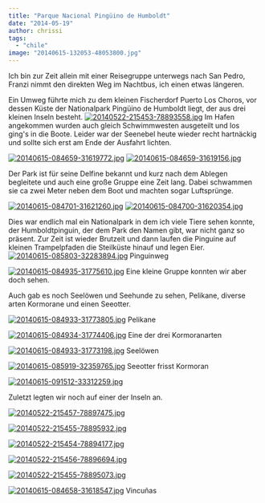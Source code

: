 ```yaml
---
title: "Parque Nacional Pingüino de Humboldt"
date: "2014-05-19"
author: chrissi
tags: 
  - "chile"
image: "20140615-132053-48053800.jpg"
---
```


Ich bin zur Zeit allein mit einer Reisegruppe unterwegs nach San Pedro, Franzi nimmt den direkten Weg im Nachtbus, ich einen etwas längeren.

Ein Umweg führte mich zu dem kleinen Fischerdorf Puerto Los Choros, vor dessen Küste der Nationalpark Pingüino de Humboldt liegt, der aus drei kleinen Inseln besteht. [![20140522-215453-78893558.jpg](images/20140522-215453-78893558.jpg)](https://hafenstrand.wordpress.com/wp-content/uploads/2014/05/20140522-215453-78893558.jpg) Im Hafen angekommen wurden auch gleich Schwimmwesten ausgeteilt und los ging's in die Boote. Leider war der Seenebel heute wieder recht hartnäckig und sollte sich erst am Ende der Ausfahrt lichten.

[![20140615-084659-31619772.jpg](images/20140615-084659-31619772.jpg)](https://hafenstrand.wordpress.com/wp-content/uploads/2014/06/20140615-084659-31619772.jpg) [![20140615-084659-31619156.jpg](images/20140615-084659-31619156.jpg)](https://hafenstrand.wordpress.com/wp-content/uploads/2014/06/20140615-084659-31619156.jpg)

Der Park ist für seine Delfine bekannt und kurz nach dem Ablegen begleitete und auch eine große Gruppe eine Zeit lang. Dabei schwammen sie ca zwei Meter neben dem Boot und machten sogar Luftsprünge.

[![20140615-084701-31621260.jpg](images/20140615-084701-31621260.jpg)](https://hafenstrand.wordpress.com/wp-content/uploads/2014/06/20140615-084701-31621260.jpg) [![20140615-084700-31620354.jpg](images/20140615-084700-31620354.jpg)](https://hafenstrand.wordpress.com/wp-content/uploads/2014/06/20140615-084700-31620354.jpg)

Dies war endlich mal ein Nationalpark in dem ich viele Tiere sehen konnte, der Humboldtpinguin, der dem Park den Namen gibt, war nicht ganz so präsent. Zur Zeit ist wieder Brutzeit und dann laufen die Pinguine auf kleinen Trampelpfaden die Steilküste hinauf und legen Eier. [![20140615-085803-32283894.jpg](images/20140615-085803-32283894.jpg)](https://hafenstrand.wordpress.com/wp-content/uploads/2014/06/20140615-085803-32283894.jpg) Pinguinweg

[![20140615-084935-31775610.jpg](images/20140615-084935-31775610.jpg)](https://hafenstrand.wordpress.com/wp-content/uploads/2014/06/20140615-084935-31775610.jpg) Eine kleine Gruppe konnten wir aber doch sehen.

Auch gab es noch Seelöwen und Seehunde zu sehen, Pelikane, diverse arten Kormorane und einen Seeotter.

[![20140615-084933-31773805.jpg](images/20140615-084933-31773805.jpg)](https://hafenstrand.wordpress.com/wp-content/uploads/2014/06/20140615-084933-31773805.jpg) Pelikane

[![20140615-084934-31774406.jpg](images/20140615-084934-31774406.jpg)](https://hafenstrand.wordpress.com/wp-content/uploads/2014/06/20140615-084934-31774406.jpg) Eine der drei Kormoranarten

[![20140615-084933-31773198.jpg](images/20140615-084933-31773198.jpg)](https://hafenstrand.wordpress.com/wp-content/uploads/2014/06/20140615-084933-31773198.jpg) Seelöwen

[![20140615-085919-32359765.jpg](images/20140615-085919-32359765.jpg)](https://hafenstrand.wordpress.com/wp-content/uploads/2014/06/20140615-085919-32359765.jpg) Seeotter frisst Kormoran

[![20140615-091512-33312259.jpg](images/20140615-091512-33312259.jpg)](https://hafenstrand.wordpress.com/wp-content/uploads/2014/06/20140615-091512-33312259.jpg)

Zuletzt legten wir noch auf einer der Inseln an.

[![20140522-215457-78897475.jpg](images/20140522-215457-78897475.jpg)](https://hafenstrand.wordpress.com/wp-content/uploads/2014/05/20140522-215457-78897475.jpg)

[![20140522-215455-78895932.jpg](images/20140522-215455-78895932.jpg)](https://hafenstrand.wordpress.com/wp-content/uploads/2014/05/20140522-215455-78895932.jpg)

[![20140522-215454-78894177.jpg](images/20140522-215454-78894177.jpg)](https://hafenstrand.wordpress.com/wp-content/uploads/2014/05/20140522-215454-78894177.jpg)

[![20140522-215456-78896694.jpg](images/20140522-215456-78896694.jpg)](https://hafenstrand.wordpress.com/wp-content/uploads/2014/05/20140522-215456-78896694.jpg)

[![20140522-215455-78895073.jpg](images/20140522-215455-78895073.jpg)](https://hafenstrand.wordpress.com/wp-content/uploads/2014/05/20140522-215455-78895073.jpg)

[![20140615-084658-31618547.jpg](images/20140615-084658-31618547.jpg)](https://hafenstrand.wordpress.com/wp-content/uploads/2014/06/20140615-084658-31618547.jpg) Vincuñas

